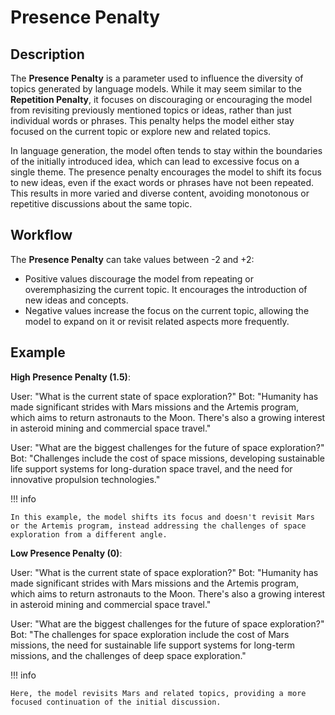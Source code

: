 # Presence Penalty

## Description

The **Presence Penalty** is a parameter used to influence the diversity of topics generated by language models.
While it may seem similar to the **Repetition Penalty**, it focuses on discouraging or encouraging the model from revisiting previously mentioned topics or ideas, rather than just individual words or phrases.
This penalty helps the model either stay focused on the current topic or explore new and related topics.

In language generation, the model often tends to stay within the boundaries of the initially introduced idea, which can lead to excessive focus on a single theme.
The presence penalty encourages the model to shift its focus to new ideas, even if the exact words or phrases have not been repeated.
This results in more varied and diverse content, avoiding monotonous or repetitive discussions about the same topic.

## Workflow

The **Presence Penalty** can take values between -2 and +2:

- Positive values discourage the model from repeating or overemphasizing the current topic. It encourages the introduction of new ideas and concepts.
- Negative values increase the focus on the current topic, allowing the model to expand on it or revisit related aspects more frequently.

## Example

**High Presence Penalty (1.5)**:

User: "What is the current state of space exploration?"
Bot: "Humanity has made significant strides with Mars missions and the Artemis program, which aims to return astronauts to the Moon. There's also a growing interest in asteroid mining and commercial space travel."

User: "What are the biggest challenges for the future of space exploration?"
Bot: "Challenges include the cost of space missions, developing sustainable life support systems for long-duration space travel, and the need for innovative propulsion technologies."

!!! info

    In this example, the model shifts its focus and doesn't revisit Mars or the Artemis program, instead addressing the challenges of space exploration from a different angle.

**Low Presence Penalty (0)**:

User: "What is the current state of space exploration?"
Bot: "Humanity has made significant strides with Mars missions and the Artemis program, which aims to return astronauts to the Moon. There's also a growing interest in asteroid mining and commercial space travel."

User: "What are the biggest challenges for the future of space exploration?"
Bot: "The challenges for space exploration include the cost of Mars missions, the need for sustainable life support systems for long-term missions, and the challenges of deep space exploration."

!!! info

    Here, the model revisits Mars and related topics, providing a more focused continuation of the initial discussion.
